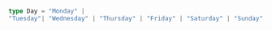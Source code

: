 ```typescript

type Day = "Monday" |
"Tuesday"| "Wednesday" | "Thursday" | "Friday" | "Saturday" | "Sunday";

```
